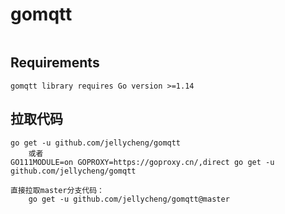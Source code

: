 # gomqtt
```

```

## Requirements
```
gomqtt library requires Go version >=1.14

```

## 拉取代码
```
go get -u github.com/jellycheng/gomqtt
    或者
GO111MODULE=on GOPROXY=https://goproxy.cn/,direct go get -u github.com/jellycheng/gomqtt

直接拉取master分支代码：
    go get -u github.com/jellycheng/gomqtt@master

```
